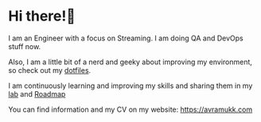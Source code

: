 # Hi there!👋 
I am an Engineer with a focus on Streaming. I am doing QA and DevOps stuff now.

Also, I am a little bit of a nerd and geeky about improving my environment, so check out my [dotfiles](https://github.com/avramukk/dotfiles).

I am continuously learning and improving my skills and sharing them in my [lab](https://github.com/avramukk/lab) and [Roadmap](https://github.com/users/avramukk/projects/3)

You can find information and my CV on my website: https://avramukk.com
